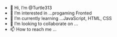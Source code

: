 - 👋 Hi, I’m @Turtle313
- 👀 I’m interested in ...progaming Fronted 
- 🌱 I’m currently learning ...JavaScript, HTML, CSS
- 💞️ I’m looking to collaborate on ...
- 📫 How to reach me ...

<!---
Turtle313/Turtle313 is a ✨ special ✨ repository because its `README.md` (this file) appears on your GitHub profile.
You can click the Preview link to take a look at your changes.
--->

